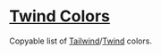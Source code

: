 # [Twind Colors](https://leodog896.github.io/twind-colors)

Copyable list of [Tailwind](https://tailwindcss.com/)/[Twind](https://twind.dev/) colors.

